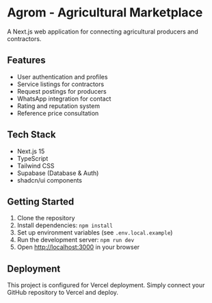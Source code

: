 # Agrom - Agricultural Marketplace

A Next.js web application for connecting agricultural producers and contractors.

## Features

- User authentication and profiles
- Service listings for contractors
- Request postings for producers
- WhatsApp integration for contact
- Rating and reputation system
- Reference price consultation

## Tech Stack

- Next.js 15
- TypeScript
- Tailwind CSS
- Supabase (Database & Auth)
- shadcn/ui components

## Getting Started

1. Clone the repository
2. Install dependencies: `npm install`
3. Set up environment variables (see `.env.local.example`)
4. Run the development server: `npm run dev`
5. Open [http://localhost:3000](http://localhost:3000) in your browser

## Deployment

This project is configured for Vercel deployment. Simply connect your GitHub repository to Vercel and deploy.
